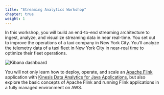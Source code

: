 ```yaml
---
title: "Streaming Analytics Workshop"
chapter: true
weight: 1
---
```


In this workshop, you will build an end-to-end streaming architecture to ingest, analyze, and visualize streaming data in near real-time. You set out to improve the operations of a taxi company in New York City. You'll analyze the telemetry data of a taxi fleet in New York City in near-real time to optimize their fleet operations.

![Kibana dashboard](/images/kibana-visualization.png)

You will not only learn how to deploy, operate, and scale an [Apache Flink][1] application with [Kinesis Data Analytics for Java Applications][2], but also explore the basic concepts of Apache Flink and running Flink applications in a fully managed environment on AWS.

[1]: https://flink.apache.org/

[2]: https://aws.amazon.com/kinesis/data-analytics/
